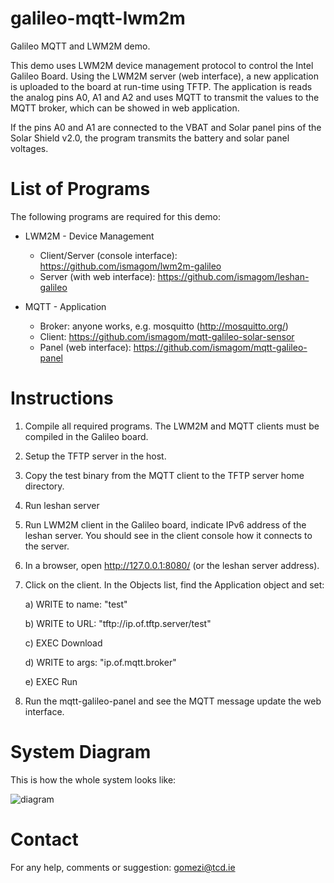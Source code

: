 galileo-mqtt-lwm2m
==================

Galileo MQTT and LWM2M demo. 

This demo uses LWM2M device management protocol to control the Intel Galileo Board. Using the LWM2M server (web interface), a new application is uploaded to the board at run-time using TFTP. The application is reads the analog pins A0, A1 and A2 and uses MQTT to transmit the values to the MQTT broker, which can be showed in web application. 

If the pins A0 and A1 are connected to the VBAT and Solar panel pins of the Solar Shield v2.0, the program transmits the battery and solar panel voltages. 

List of Programs
================

The following programs are required for this demo:

* LWM2M - Device Management
  * Client/Server (console interface): https://github.com/ismagom/lwm2m-galileo
  * Server (with web interface): https://github.com/ismagom/leshan-galileo

* MQTT - Application
  * Broker: anyone works, e.g. mosquitto (http://mosquitto.org/)
  * Client: https://github.com/ismagom/mqtt-galileo-solar-sensor
  * Panel (web interface): https://github.com/ismagom/mqtt-galileo-panel

Instructions
=============


1) Compile all required programs. The LWM2M and MQTT clients must be compiled in the Galileo board. 

2) Setup the TFTP server in the host. 

3) Copy the test binary from the MQTT client to the TFTP server home directory.

4) Run leshan server

5) Run LWM2M client in the Galileo board, indicate IPv6 address of the leshan server. You should see in the client console how it connects to the server. 

6) In a browser, open http://127.0.0.1:8080/ (or the leshan server address). 

7) Click on the client. In the Objects list, find the Application object and set:

   a) WRITE to name: "test"
   
   b) WRITE to URL: "tftp://ip.of.tftp.server/test" 
   
   c) EXEC Download
   
   d) WRITE to args: "ip.of.mqtt.broker"
   
   e) EXEC Run
   
8) Run the mqtt-galileo-panel and see the MQTT message update the web interface. 


System Diagram
===============

This is how the whole system looks like:

![diagram](https://raw.github.com/ismagom/galileo-mqtt-lwm2m/master/system_setup.png)

Contact
=======

For any help, comments or suggestion: gomezi@tcd.ie


